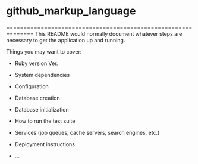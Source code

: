 # github_markup_language


==============================================================
This README would normally document whatever steps are necessary to get the
application up and running.

Things you may want to cover:

* Ruby version  Ver.

* System dependencies

* Configuration

* Database creation

* Database initialization

* How to run the test suite

* Services (job queues, cache servers, search engines, etc.)

* Deployment instructions

* ...
